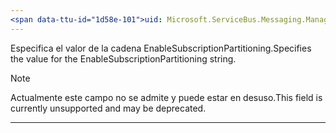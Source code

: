 ```yaml
---
<span data-ttu-id="1d58e-101">uid: Microsoft.ServiceBus.Messaging.ManagementStrings.EnableSubscriptionPartitioning summary: *content</span><span class="sxs-lookup"><span data-stu-id="1d58e-101">uid: Microsoft.ServiceBus.Messaging.ManagementStrings.EnableSubscriptionPartitioning summary: *content</span></span>
---
```


<span data-ttu-id="1d58e-102">Especifica el valor de la cadena EnableSubscriptionPartitioning.</span><span class="sxs-lookup"><span data-stu-id="1d58e-102">Specifies the value for the EnableSubscriptionPartitioning string.</span></span> 

> [!NOTE]
> <span data-ttu-id="1d58e-103">Actualmente este campo no se admite y puede estar en desuso.</span><span class="sxs-lookup"><span data-stu-id="1d58e-103">This field is currently unsupported and may be deprecated.</span></span>

---

